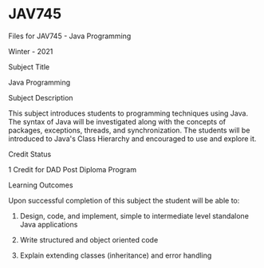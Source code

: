 # JAV745
Files for JAV745 - Java Programming

Winter - 2021


Subject Title

Java Programming


Subject Description

This subject introduces students to programming techniques using Java. The syntax of Java will be investigated along with the concepts of packages, exceptions, threads, and synchronization. The students will be introduced to Java's Class Hierarchy and encouraged to use and explore it.


Credit Status

1 Credit for DAD Post Diploma Program


Learning Outcomes

Upon successful completion of this subject the student will be able to:

1) Design, code, and implement, simple to intermediate level standalone Java applications

2) Write structured and object oriented code

3) Explain extending classes (inheritance) and error handling
